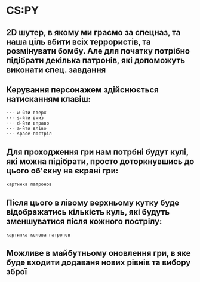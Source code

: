 # CS:PY
## 2D шутер, в якому ми граємо за спецназ, та наша ціль вбити всіх террористів, та розмінувати бомбу. Але для початку потрібно підібрати декілька патронів, які допоможуть виконати спец. завдання

## Керування персонажем здійснюється натисканням клавіш:
	⋅⋅⋅ w-йти вверх
	⋅⋅⋅ s-йти вниз
	⋅⋅⋅ d-йти вправо
	⋅⋅⋅ a-йти вліво
	⋅⋅⋅ space-постріл

## Для проходження гри нам потрбні будут кулі, які можна підібрати, просто доторкнувшись до цього об'єкну на єкрані гри:
 	картинка патронов 
## Після цього в лівому верхньому кутку буде відображатись кількість куль, які будуть зменшуватися після кожного пострілу:
	картинка колова патронов

## Можливе в майбутньому оновлення гри, в яке буде входити додаваня нових рівнів та вибору зброї 
